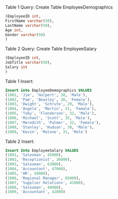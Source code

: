 ﻿
Table 1 Query:
Create Table EmployeeDemographics 
```sql
(EmployeeID int, 
FirstName varchar(50), 
LastName varchar(50), 
Age int, 
Gender varchar(50)
)
```

Table 2 Query:
Create Table EmployeeSalary 
```sql
(EmployeeID int, 
JobTitle varchar(50), 
Salary int
)
```


Table 1 Insert:
```sql
Insert into EmployeeDemographics VALUES
(1001, 'Jim', 'Halpert', 30, 'Male'),
(1002, 'Pam', 'Beasley', 30, 'Female'),
(1003, 'Dwight', 'Schrute', 29, 'Male'),
(1004, 'Angela', 'Martin', 31, 'Female'),
(1005, 'Toby', 'Flenderson', 32, 'Male'),
(1006, 'Michael', 'Scott', 35, 'Male'),
(1007, 'Meredith', 'Palmer', 32, 'Female'),
(1008, 'Stanley', 'Hudson', 38, 'Male'),
(1009, 'Kevin', 'Malone', 31, 'Male')
```

Table 2 Insert:
```sql
Insert Into EmployeeSalary VALUES
(1001, 'Salesman', 45000),
(1002, 'Receptionist', 36000),
(1003, 'Salesman', 63000),
(1004, 'Accountant', 47000),
(1005, 'HR', 50000),
(1006, 'Regional Manager', 65000),
(1007, 'Supplier Relations', 41000),
(1008, 'Salesman', 48000),
(1009, 'Accountant', 42000)
```

